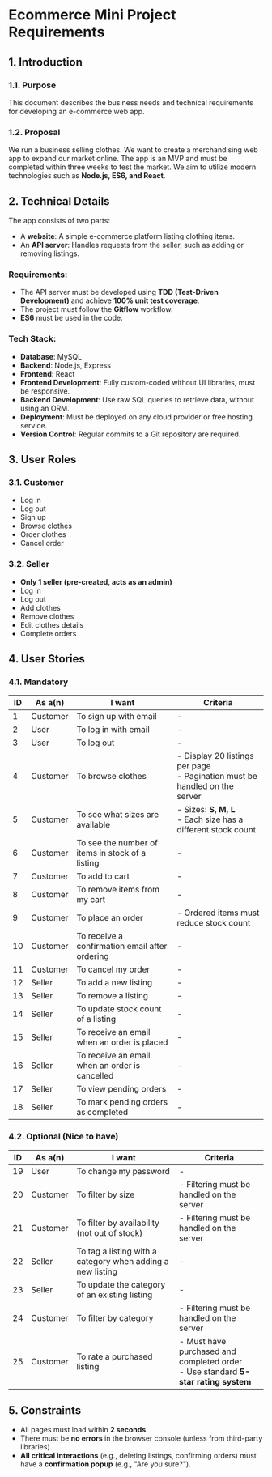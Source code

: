 # Ecommerce Mini Project Requirements

## 1. Introduction

### 1.1. Purpose

This document describes the business needs and technical requirements for developing an e-commerce web app.

### 1.2. Proposal

We run a business selling clothes. We want to create a merchandising web app to expand our market online. The app is an MVP and must be completed within three weeks to test the market. We aim to utilize modern technologies such as **Node.js, ES6, and React**.

## 2. Technical Details

The app consists of two parts:

- A **website**: A simple e-commerce platform listing clothing items.
- An **API server**: Handles requests from the seller, such as adding or removing listings.

### Requirements:

- The API server must be developed using **TDD (Test-Driven Development)** and achieve **100% unit test coverage**.
- The project must follow the **Gitflow** workflow.
- **ES6** must be used in the code.

### Tech Stack:

- **Database**: MySQL
- **Backend**: Node.js, Express
- **Frontend**: React
- **Frontend Development**: Fully custom-coded without UI libraries, must be responsive.
- **Backend Development**: Use raw SQL queries to retrieve data, without using an ORM.
- **Deployment**: Must be deployed on any cloud provider or free hosting service.
- **Version Control**: Regular commits to a Git repository are required.

## 3. User Roles

### 3.1. Customer

- Log in
- Log out
- Sign up
- Browse clothes
- Order clothes
- Cancel order

### 3.2. Seller

- **Only 1 seller (pre-created, acts as an admin)**
- Log in
- Log out
- Add clothes
- Remove clothes
- Edit clothes details
- Complete orders

## 4. User Stories

### 4.1. Mandatory

| ID  | As a(n)  | I want                                           | Criteria                                                                       |
| --- | -------- | ------------------------------------------------ | ------------------------------------------------------------------------------ |
| 1   | Customer | To sign up with email                            | -                                                                              |
| 2   | User     | To log in with email                             | -                                                                              |
| 3   | User     | To log out                                       | -                                                                              |
| 4   | Customer | To browse clothes                                | - Display 20 listings per page <br> - Pagination must be handled on the server |
| 5   | Customer | To see what sizes are available                  | - Sizes: **S, M, L** <br> - Each size has a different stock count              |
| 6   | Customer | To see the number of items in stock of a listing | -                                                                              |
| 7   | Customer | To add to cart                                   | -                                                                              |
| 8   | Customer | To remove items from my cart                     | -                                                                              |
| 9   | Customer | To place an order                                | - Ordered items must reduce stock count                                        |
| 10  | Customer | To receive a confirmation email after ordering   | -                                                                              |
| 11  | Customer | To cancel my order                               | -                                                                              |
| 12  | Seller   | To add a new listing                             | -                                                                              |
| 13  | Seller   | To remove a listing                              | -                                                                              |
| 14  | Seller   | To update stock count of a listing               | -                                                                              |
| 15  | Seller   | To receive an email when an order is placed      | -                                                                              |
| 16  | Seller   | To receive an email when an order is cancelled   | -                                                                              |
| 17  | Seller   | To view pending orders                           | -                                                                              |
| 18  | Seller   | To mark pending orders as completed              | -                                                                              |

### 4.2. Optional (Nice to have)

| ID  | As a(n)  | I want                                                     | Criteria                                                                               |
| --- | -------- | ---------------------------------------------------------- | -------------------------------------------------------------------------------------- |
| 19  | User     | To change my password                                      | -                                                                                      |
| 20  | Customer | To filter by size                                          | - Filtering must be handled on the server                                              |
| 21  | Customer | To filter by availability (not out of stock)               | - Filtering must be handled on the server                                              |
| 22  | Seller   | To tag a listing with a category when adding a new listing | -                                                                                      |
| 23  | Seller   | To update the category of an existing listing              | -                                                                                      |
| 24  | Customer | To filter by category                                      | - Filtering must be handled on the server                                              |
| 25  | Customer | To rate a purchased listing                                | - Must have purchased and completed order <br> - Use standard **5-star rating system** |

## 5. Constraints

- All pages must load within **2 seconds**.
- There must be **no errors** in the browser console (unless from third-party libraries).
- **All critical interactions** (e.g., deleting listings, confirming orders) must have a **confirmation popup** (e.g., "Are you sure?").
